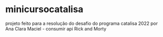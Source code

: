 # minicursocatalisa
projeto feito para a resolução do desafio do programa catalisa 2022 por Ana Clara Maciel - consumir api Rick and Morty
